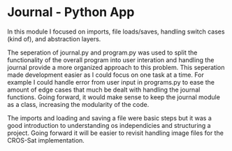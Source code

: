 # Journal - Python App

In this module I focused on imports, file loads/saves, handling switch cases (kind of), and abstraction layers. 

The seperation of journal.py and program.py was used to split the functionality of the overall program into 
user interation and handling the journal provide a more organized approach to this problem. This seperation made
development easier as I could focus on one task at a time. For example I could handle error from user input in
programs.py to ease the amount of edge cases that much be dealt with handling the journal functions. Going forward,
it would make sense to keep the journal module as a class, increasing the modularity of the code. 

The imports and loading and saving a file were basic steps but it was a good introduction to understanding os 
independicies and structuring a project. Going forward it will be easier to revisit handling image files for
the CROS-Sat implementation. 

